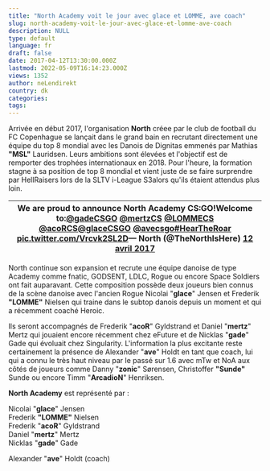 ```yaml
---
title: "North Academy voit le jour avec glace et LOMME, ave coach"
slug: north-academy-voit-le-jour-avec-glace-et-lomme-ave-coach
description: NULL
type: default
language: fr
draft: false
date: 2017-04-12T13:30:00.000Z
lastmod: 2022-05-09T16:14:23.000Z
views: 1352
author: neLendirekt
country: dk
categories:
tags:
---
```

Arrivée en début 2017, l'organisation **North** créee par le club de football du FC Copenhague se lançait dans le grand bain en recrutant directement une équipe du top 8 mondial avec les Danois de Dignitas emmenés par Mathias **"MSL"** Lauridsen. Leurs ambitions sont élevées et l'objectif est de remporter des trophées internationaux en 2018\. Pour l'heure, la formation stagne à sa position de top 8 mondial et vient juste de se faire surprendre par HellRaisers lors de la SLTV i-League S3alors qu'ils étaient attendus plus loin.

| We are proud to announce North Academy CS:GO!Welcome to:[@gadeCSGO](https://twitter.com/gadeCSGO) [@mertzCS](https://twitter.com/mertzCS) [@LOMMECS](https://twitter.com/LOMMECS) [@acoRCS](https://twitter.com/acoRCS)[@glaceCSGO](https://twitter.com/glaceCSGO) [@avecsgo](https://twitter.com/avecsgo)[#HearTheRoar](https://twitter.com/hashtag/HearTheRoar?src=hash) [pic.twitter.com/Vrcvk2SL2D](https://t.co/Vrcvk2SL2D)— North (@TheNorthIsHere) [12 avril 2017](https://twitter.com/TheNorthIsHere/status/852143706127843328) |
| --------------------------------------------------------------------------------------------------------------------------------------------------------------------------------------------------------------------------------------------------------------------------------------------------------------------------------------------------------------------------------------------------------------------------------------------------------------------------------------------------------------------------------------- |

North continue son expansion et recrute une équipe danoise de type Academy comme fnatic, GODSENT, LDLC, Rogue ou encore Space Soldiers ont fait auparavant. Cette composition possède deux joueurs bien connus de la scène danoise avec l'ancien Rogue Nicolai "**glace**" Jensen et Frederik **"LOMME"** Nielsen qui traine dans le subtop danois depuis un moment et qui a récemment coaché Heroic.

Ils seront accompagnés de Frederik "**acoR**" Gyldstrand et Daniel "**mertz**" Mertz qui jouaient encore récemment chez eFuture et de Nicklas "**gade**" Gade qui évoluait chez Singularity. L'information la plus excitante reste certainement la présence de Alexander "**ave**" Holdt en tant que coach, lui qui a connu le très haut niveau par le passé sur 1.6 avec mTw et NoA aux côtés de joueurs comme Danny "**zonic**" Sørensen, Christoffer **"Sunde"** Sunde ou encore Timm "**ArcadioN**" Henriksen.

**North Academy** est représenté par :

Nicolai "**glace**" Jensen  
Frederik **"LOMME"** Nielsen  
Frederik "**acoR**" Gyldstrand  
Daniel "**mertz**" Mertz  
Nicklas "**gade**" Gade

Alexander "**ave**" Holdt (coach)
